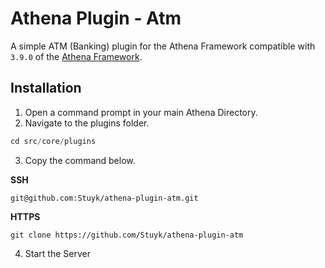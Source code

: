 # Athena Plugin - Atm

A simple ATM (Banking) plugin for the Athena Framework compatible with `3.9.0` of the [Athena Framework](https://athenaframework.com/).

## Installation

1. Open a command prompt in your main Athena Directory.
2. Navigate to the plugins folder.

```ts
cd src/core/plugins
```

3. Copy the command below.

**SSH**

```
git@github.com:Stuyk/athena-plugin-atm.git
```

**HTTPS**
```
git clone https://github.com/Stuyk/athena-plugin-atm
```

4. Start the Server